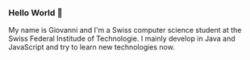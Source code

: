 ### Hello World 👋
My name is Giovanni and I'm a Swiss computer science student at the Swiss Federal Institude of Technologie. 
I mainly develop in Java and JavaScript and try to learn new technologies now.
